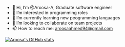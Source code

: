 - 👋 Hi, I’m @Aroosa-A, Graduate software engineer
- 👀 I’m interested in programming roles
- 🌱 I’m currently learning new peogramming languages
- 💞️ I’m looking to collaborate on team projects
- 📫 How to reach me: aroosaahmed94@gmail.com

<!---
Aroosa-A/Aroosa-A is a ✨ special ✨ repository because its `README.md` (this file) appears on your GitHub profile.
You can click the Preview link to take a look at your changes.
--->
[![Aroosa's GitHub stats](https://github-readme-stats.vercel.app/api?username=Aroosa-A)](https://github.com/anuraghazra/github-readme-stats)
